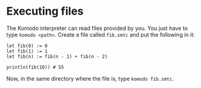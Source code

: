 # Executing files

The Komodo interpreter can read files provided by you. You just have to type `komodo <path>`. Create a file called `fib.smtc` and put the following in it:

```
let fib(0) := 0
let fib(1) := 1
let fib(n) := fib(n - 1) + fib(n - 2)

println(fib(10)) # 55
```

Now, in the same directory where the file is, type `komodo fib.smtc`.
